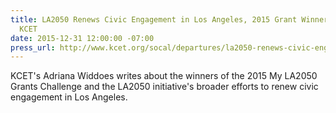 ```yaml
---
title: LA2050 Renews Civic Engagement in Los Angeles, 2015 Grant Winners Announced,
  KCET
date: 2015-12-31 12:00:00 -07:00
press_url: http://www.kcet.org/socal/departures/la2050-renews-civic-engagement-in-los-angeles-2015-grant-winners-announced.html
---
```


KCET's Adriana Widdoes writes about the winners of the 2015 My LA2050 Grants Challenge and the LA2050 initiative's broader efforts to renew civic engagement in Los Angeles.
